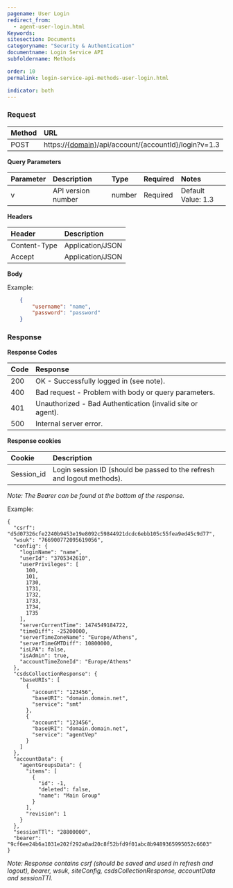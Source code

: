 ```yaml
---
pagename: User Login
redirect_from:
  - agent-user-login.html
Keywords:
sitesection: Documents
categoryname: "Security & Authentication"
documentname: Login Service API
subfoldername: Methods

order: 10
permalink: login-service-api-methods-user-login.html

indicator: both
---
```


### Request

| Method | URL |
| :--- | :--- |
| POST |  https://[{domain}](/agent-domain-domain-api.html)/api/account/{accountId}/login?v=1.3 |

**Query Parameters**

| Parameter | Description | Type | Required | Notes |
| :--- | :--- | :--- | :--- | :--- |
| v | API version number | number| Required | Default Value: 1.3 |

**Headers**

| Header |  Description |
| :--- | :--- |
| Content-Type | Application/JSON |
| Accept | Application/JSON |

**Body**

Example:

```json
    {
        "username": "name",
        "password": "password"
    }
```

### Response

**Response Codes**

| Code | Response |
| :--- | :--- |
| 200 | OK - Successfully logged in (see note). |
| 400 | Bad request - Problem with body or query parameters. |
| 401  | Unauthorized - Bad Authentication (invalid site or agent). |
| 500 | Internal server error. |

**Response cookies**

| Cookie | Description |
| :--- | :--- |
| Session_id | Login session ID (should be passed to the refresh and logout methods). |

*Note: The Bearer can be found at the bottom of the response.*

Example:

    {
      "csrf": "d5d07326cfe2240b9453e19e8092c59844921dcdc6ebb105c55fea9ed45c9d77",
      "wsuk": "766900772095619056",
      "config": {
        "loginName": "name",
        "userId": "3705342610",
        "userPrivileges": [
          100,
          101,
          1730,
          1731,
          1732,
          1733,
          1734,
          1735
        ],
        "serverCurrentTime": 1474549184722,
        "timeDiff": -25200000,
        "serverTimeZoneName": "Europe/Athens",
        "serverTimeGMTDiff": 10800000,
        "isLPA": false,
        "isAdmin": true,
        "accountTimeZoneId": "Europe/Athens"
      },
      "csdsCollectionResponse": {
        "baseURIs": [
          {
            "account": "123456",
            "baseURI": "domain.domain.net",
            "service": "smt"
          },
          {
            "account": "123456",
            "baseURI": "domain.domain.net",
            "service": "agentVep"
          }
        ]
      },
      "accountData": {
        "agentGroupsData": {
          "items": [
            {
              "id": -1,
              "deleted": false,
              "name": "Main Group"
            }
          ],
          "revision": 1
        }
      },
      "sessionTTl": "28800000",
      "bearer": "9cf6ee24b6a1031e202f292a0ad20c8f52bfd9f01abc8b9489365995052c6603"
    }

*Note: Response contains csrf (should be saved and used in refresh and logout), bearer, wsuk, siteConfig, csdsCollectionResponse, accountData and sessionTTl.*